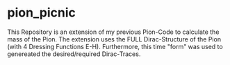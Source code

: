 # pion_picnic
This Repository is an extension of my previous Pion-Code to calculate the mass of the Pion. The extension uses the FULL Dirac-Structure of the Pion (with 4 Dressing Functions E-H). Furthermore, this time "form" was used to genereated the desired/required Dirac-Traces. 
